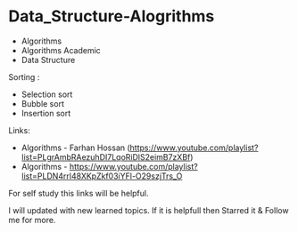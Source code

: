 # Data_Structure-Alogrithms

* Algorithms
* Algorithms Academic
* Data Structure

Sorting : 
* Selection sort
* Bubble sort
* Insertion sort

Links:
* Algorithms - Farhan Hossan (https://www.youtube.com/playlist?list=PLgrAmbRAezuhDI7LqoRiDlS2eimB7zXBf)
* Algorithms - https://www.youtube.com/playlist?list=PLDN4rrl48XKpZkf03iYFl-O29szjTrs_O

For self study this links will be helpful. 

I will updated with new learned topics. If it is helpfull then Starred it & Follow me for more. 
